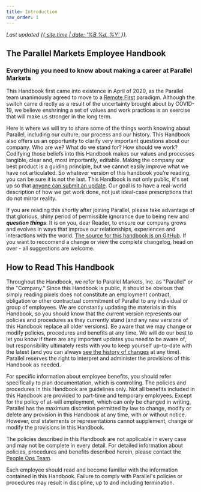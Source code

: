```yaml
---
title: Introduction
nav_order: 1
---
```

_Last updated [{{ site.time | date: '%B %d, %Y' }}](https://github.com/parallel-markets/handbook/commits/master)._

## The Parallel Markets Employee Handbook
### Everything you need to know about making a career at Parallel Markets

This Handbook first came into existence in April of 2020, as the Parallel team unanimously agreed to move to a [Remote First](work/index.md) paradigm.  Although the switch came directly as a result of the uncertainty brought about by COVID-19, we believe enshrining a set of values and work practices is an exercise that will make us stronger in the long term.

Here is where we will try to share some of the things worth knowing about Parallel, including our culture, our process and our history.  This Handbook also offers us an opportunity to clarify very important questions about our company. Who are we? What do we stand for? How should we work? Codifying those beliefs into this Handbook makes our values and processes tangible, clear and, most importantly, editable. Making the company our best product is a guiding principle, but we cannot easily improve what we have not articulated. So whatever version of this handbook you’re reading, you can be sure it is not the last.  This Handbook is not only public, it's set up so that [anyone can submit an update](https://github.com/parallel-markets/handbook).  Our goal is to have a real-world description of how we get work done, not just ideal-case prescriptions that do not mirror reality.

If you are reading this shortly after joining Parallel, please take advantage of that glorious, shiny period of permissible ignorance due to being new and ***question things***. It is on you, dear Reader, to ensure our company grows and evolves in ways that improve our relationships, experiences and interactions with the world.    [The source for this handbook is on GitHub](https://github.com/parallel-markets/handbook). If you want to reccomend a change or view the complete changelog, head on over - all suggestions are welcome.

## How to Read This Handbook
Throughout the Handbook, we refer to Parallel Markets, Inc. as "Parallel" or the "Company." Since this Handbook is public, it should be obvious that simply reading pixels does not constitute an employment contract, obligation or other contractual commitment of Parallel to any individual or group of employees.  We are constantly updating the materials in this Handbook, so you should know that the current version represents our policies and procedures as they currently stand (and any new versions of this Handbook replace all older versions).  Be aware that we may change or modify policies, procedures and benefits at any time. We will do our best to let you know if there are any important updates you need to be aware of, but responsibility ultimately rests with you to keep yourself up-to-date with the latest (and you can always [see the history of changes](https://github.com/parallel-markets/handbook/commits/master) at any time). Parallel reserves the right to interpret and administer the provisions of this Handbook as needed. 

For specific information about employee benefits, you should refer specifically to plan documentation, which is controlling. The policies and procedures in this Handbook are guidelines only.  Not all benefits included in this Handbook are provided to part-time and temporary employees. Except for the policy of at-will employment, which can only be changed in writing, Parallel has the maximum discretion permitted by law to change, modify or delete any provision in this Handbook at any time, with or without notice. However, oral statements or representations cannot supplement, change or modify the provisions in this Handbook.

The policies described in this Handbook are not applicable in every case and may not be complete in every detail. For detailed information about policies, procedures and benefits described herein, please contact the [People Ops Team](mailto:people@parallelmarkets.com).

Each employee should read and become familiar with the information contained in this Handbook. Failure to comply with Parallel's policies or procedures may result in discipline, up to and including termination.
